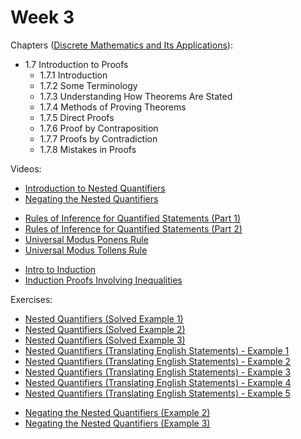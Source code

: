 # Week 3

Chapters ([Discrete Mathematics and Its Applications](https://annas-archive.org/md5/fbd2bb38796aca68b86da621fe6b0fad)):
- 1.7 Introduction to Proofs
    - 1.7.1 Introduction
    - 1.7.2 Some Terminology
    - 1.7.3 Understanding How Theorems Are Stated
    - 1.7.4 Methods of Proving Theorems
    - 1.7.5 Direct Proofs
    - 1.7.6 Proof by Contraposition
    - 1.7.7 Proofs by Contradiction
    - 1.7.8 Mistakes in Proofs

Videos:
- [Introduction to Nested Quantifiers](https://www.youtube.com/watch?v=x4dr53P1Fm0)
- [Negating the Nested Quantifiers](https://www.youtube.com/watch?v=B9dSpX7WbGM)
<!---->
- [Rules of Inference for Quantified Statements (Part 1)](https://www.youtube.com/watch?v=akiBw21opuw)
- [Rules of Inference for Quantified Statements (Part 2)](https://www.youtube.com/watch?v=mywP1lqVkXs)
- [Universal Modus Ponens Rule](https://www.youtube.com/watch?v=5TeDFX7whck)
- [Universal Modus Tollens Rule](https://www.youtube.com/watch?v=XXAcqrH2bfc)
<!---->
- [Intro to Induction](https://www.youtube.com/watch?v=GdM_iA1Zek4)
- [Induction Proofs Involving Inequalities](https://www.youtube.com/watch?v=L5iCGi3dW-Y)

Exercises:
- [Nested Quantifiers (Solved Example 1)](https://www.youtube.com/watch?v=XsEEkuUhgbk)
- [Nested Quantifiers (Solved Example 2)](https://www.youtube.com/watch?v=dUKFtN2SCrU)
- [Nested Quantifiers (Solved Example 3)](https://www.youtube.com/watch?v=3oXCgqHhVJ0)
- [Nested Quantifiers (Translating English Statements) - Example 1](https://www.youtube.com/watch?v=DUKnxUKgWLY)
- [Nested Quantifiers (Translating English Statements) - Example 2](https://www.youtube.com/watch?v=SDXw5aV0LM8)
- [Nested Quantifiers (Translating English Statements) - Example 3](https://www.youtube.com/watch?v=o11k5fS8yVM)
- [Nested Quantifiers (Translating English Statements) - Example 4](https://www.youtube.com/watch?v=ivLgSK-BE6o)
- [Nested Quantifiers (Translating English Statements) - Example 5](https://www.youtube.com/watch?v=2iFzzor5Pfs)
<!---->
- [Negating the Nested Quantifiers (Example 2)](https://www.youtube.com/watch?v=tIfC3BzknZo)
- [Negating the Nested Quantifiers (Example 3)](https://www.youtube.com/watch?v=nrjbsJN_tdc)
